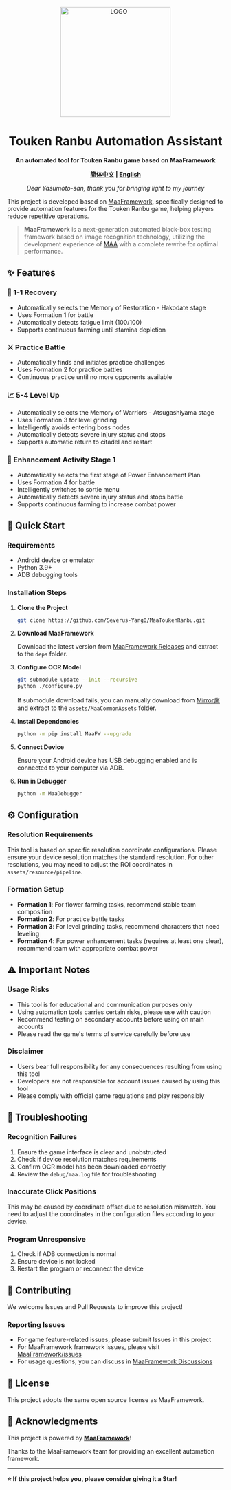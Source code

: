 <!-- markdownlint-disable MD033 MD041 -->
<p align="center">
  <img alt="LOGO" src="https://cdn.jsdelivr.net/gh/MaaAssistantArknights/design@main/logo/maa-logo_512x512.png" width="256" height="256" />
</p>

<div align="center">

# Touken Ranbu Automation Assistant

**An automated tool for Touken Ranbu game based on MaaFramework**

**[简体中文](./README.md) | [English](./README_EN.md)**

*Dear Yasumoto-san, thank you for bringing light to my journey*

</div>

This project is developed based on [MaaFramework](https://github.com/MaaXYZ/MaaFramework), specifically designed to provide automation features for the Touken Ranbu game, helping players reduce repetitive operations.

> **MaaFramework** is a next-generation automated black-box testing framework based on image recognition technology, utilizing the development experience of [MAA](https://github.com/MaaAssistantArknights/MaaAssistantArknights) with a complete rewrite for optimal performance.

## ✨ Features

### 🌸 1-1 Recovery

- Automatically selects the Memory of Restoration - Hakodate stage
- Uses Formation 1 for battle
- Automatically detects fatigue limit (100/100)
- Supports continuous farming until stamina depletion

### ⚔️ Practice Battle

- Automatically finds and initiates practice challenges
- Uses Formation 2 for practice battles
- Continuous practice until no more opponents available

### 📈 5-4 Level Up

- Automatically selects the Memory of Warriors - Atsugashiyama stage
- Uses Formation 3 for level grinding
- Intelligently avoids entering boss nodes
- Automatically detects severe injury status and stops
- Supports automatic return to citadel and restart

### 💪 Enhancement Activity Stage 1
- Automatically selects the first stage of Power Enhancement Plan
- Uses Formation 4 for battle
- Intelligently switches to sortie menu
- Automatically detects severe injury status and stops battle
- Supports continuous farming to increase combat power

## 🚀 Quick Start

### Requirements

- Android device or emulator
- Python 3.9+
- ADB debugging tools

### Installation Steps

1. **Clone the Project**

    ```bash
    git clone https://github.com/Severus-Yang0/MaaToukenRanbu.git
    ```

2. **Download MaaFramework**

    Download the latest version from [MaaFramework Releases](https://github.com/MaaXYZ/MaaFramework/releases) and extract to the `deps` folder.

3. **Configure OCR Model**

    ```bash
    git submodule update --init --recursive
    python ./configure.py
    ```

    If submodule download fails, you can manually download from [Mirror酱](https://mirrorchyan.com/zh/projects?rid=MaaCommonAssets&source=ghtempl-readme) and extract to the `assets/MaaCommonAssets` folder.

4. **Install Dependencies**

    ```bash
    python -m pip install MaaFW --upgrade
    ```

5. **Connect Device**

    Ensure your Android device has USB debugging enabled and is connected to your computer via ADB.

6. **Run in Debugger**

    ```bash
    python -m MaaDebugger
    ```

## ⚙️ Configuration

### Resolution Requirements

This tool is based on specific resolution coordinate configurations. Please ensure your device resolution matches the standard resolution. For other resolutions, you may need to adjust the ROI coordinates in `assets/resource/pipeline`.

### Formation Setup

- **Formation 1**: For flower farming tasks, recommend stable team composition
- **Formation 2**: For practice battle tasks
- **Formation 3**: For level grinding tasks, recommend characters that need leveling
- **Formation 4**: For power enhancement tasks (requires at least one clear), recommend team with appropriate combat power

## ⚠️ Important Notes

### Usage Risks

- This tool is for educational and communication purposes only
- Using automation tools carries certain risks, please use with caution
- Recommend testing on secondary accounts before using on main accounts
- Please read the game's terms of service carefully before use

### Disclaimer

- Users bear full responsibility for any consequences resulting from using this tool
- Developers are not responsible for account issues caused by using this tool
- Please comply with official game regulations and play responsibly

## 🔧 Troubleshooting

### Recognition Failures

1. Ensure the game interface is clear and unobstructed
2. Check if device resolution matches requirements
3. Confirm OCR model has been downloaded correctly
4. Review the `debug/maa.log` file for troubleshooting

### Inaccurate Click Positions

This may be caused by coordinate offset due to resolution mismatch. You need to adjust the coordinates in the configuration files according to your device.

### Program Unresponsive

1. Check if ADB connection is normal
2. Ensure device is not locked
3. Restart the program or reconnect the device

## 🤝 Contributing

We welcome Issues and Pull Requests to improve this project!

### Reporting Issues

- For game feature-related issues, please submit Issues in this project
- For MaaFramework framework issues, please visit [MaaFramework/issues](https://github.com/MaaXYZ/MaaFramework/issues)
- For usage questions, you can discuss in [MaaFramework Discussions](https://github.com/MaaXYZ/MaaFramework/discussions)

## 📄 License

This project adopts the same open source license as MaaFramework.

## 🙏 Acknowledgments

This project is powered by **[MaaFramework](https://github.com/MaaXYZ/MaaFramework)**!

Thanks to the MaaFramework team for providing an excellent automation framework.

---

**⭐ If this project helps you, please consider giving it a Star!**